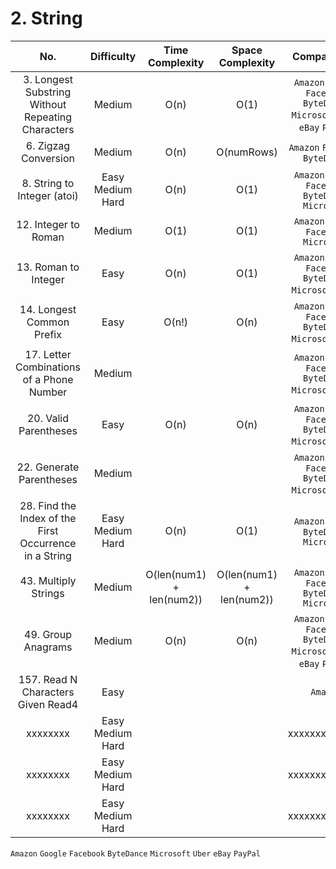 # 2. String

|No.|Difficulty|Time Complexity|Space Complexity|Company List|
|:---:|:---:|:---:|:---:|:---:|
| 3. Longest Substring Without Repeating Characters | Medium | O(n) | O(1) | `Amazon` `Google` `Facebook` `ByteDance` `Microsoft` `Uber` `eBay` `PayPal` |
| 6. Zigzag Conversion | Medium | O(n) | O(numRows) | `Amazon` `Facebook` `ByteDance` |
| 8. String to Integer (atoi) | Easy Medium Hard | O(n) | O(1) | `Amazon` `Google` `Facebook` `ByteDance` `Microsoft` |
| 12. Integer to Roman | Medium | O(1) | O(1) | `Amazon` `Google` `Facebook` `Microsoft` |
| 13. Roman to Integer | Easy | O(n) | O(1) | `Amazon` `Google` `Facebook` `ByteDance` `Microsoft` `Uber` |
| 14. Longest Common Prefix | Easy | O(n!) | O(n) | `Amazon` `Google` `Facebook` `ByteDance` `Microsoft` `Uber` |
| 17. Letter Combinations of a Phone Number | Medium |   |   | `Amazon` `Google` `Facebook` `ByteDance` `Microsoft` `Uber` |
| 20. Valid Parentheses | Easy | O(n) | O(n) | `Amazon` `Google` `Facebook` `ByteDance` `Microsoft` `Uber` |
| 22. Generate Parentheses | Medium |   |   | `Amazon` `Google` `Facebook` `ByteDance` `Microsoft` `Uber` |
| 28. Find the Index of the First Occurrence in a String | Easy Medium Hard | O(n) | O(1) | `Amazon` `Google` `ByteDance` `Microsoft` |
| 43. Multiply Strings | Medium | O(len(num1) + len(num2)) | O(len(num1) + len(num2)) | `Amazon` `Google` `Facebook` `ByteDance` `Microsoft` |
| 49. Group Anagrams | Medium | O(n) | O(n) | `Amazon` `Google` `Facebook` `ByteDance` `Microsoft` `Uber` `eBay` `PayPal`|
| 157. Read N Characters Given Read4 | Easy |   |   | `Amazon` |
| xxxxxxxx | Easy Medium Hard |   |   | xxxxxxxxxxxxxx |
| xxxxxxxx | Easy Medium Hard |   |   | xxxxxxxxxxxxxx |
| xxxxxxxx | Easy Medium Hard |   |   | xxxxxxxxxxxxxx |


`Amazon` `Google` `Facebook` `ByteDance` `Microsoft` `Uber` `eBay` `PayPal`

